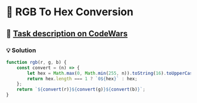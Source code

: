 # 📝 RGB To Hex Conversion

## 🔗 [Task description on CodeWars](https://www.codewars.com/kata/513e08acc600c94f01000001)

### 💡 Solution

```javascript
function rgb(r, g, b) {
    const convert = (n) => {
        let hex = Math.max(0, Math.min(255, n)).toString(16).toUpperCase();
        return hex.length === 1 ? `0${hex}` : hex;
    };
    return `${convert(r)}${convert(g)}${convert(b)}`;
}
```
